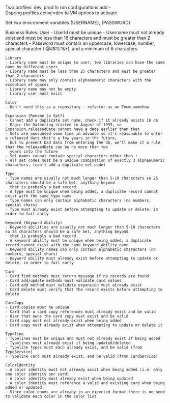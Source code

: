 Two profiles: dev, prod
In run configurations add -Dspring.profiles.active=dev to VM options to activate

Set two environment variables {USERNAME}, {PASSWORD}

Business Rules:
    User
    - UserId must be unique
    - Username must not already exist and must be less than 16 characters and must be greater than 2 characters
    - Password must contain an uppercase, lowercase, number, special character (!@#$%^&*), and a minimum of 8 characters

    Library
    - Library name must be unique to user, two libraries can have the same name by different users
    - Library name must be less than 25 characters and must be greater than 2 characters
    - Library name may only contain alphanumeric characters with the exception of spaces
    - Library name may not be empty
    - Library user must exist

    Color
    - Don't need this as a repository - refactor as an Enum somehow

    Expansion (Rename to Set?)
    - Cannot add a duplicate set name, check if it already exists in db
    - Magic the Gathering started in August of 1993, so Expansion.releasedDate cannot have a date earlier than that
    - Sets are announced some time in advance so it's reasonable to enter a released date that's a few years in the future,
      but to prevent bad data from entering the db, we'll make it a rule that the releasedDate can be no more than two 
      years into the future
    - Set names cannot contain special characters other than :
    - All set codes must be a unique combination of exactly 3 alphanumeric characters, (can't add a duplicate set code)

    Type
    - Type names are usually not much longer than 5-10 characters so 25 characters should be a safe bet, anything beyond
      that is probably a bad record
    - A type must be unique when being added, a duplicate record cannot exist with the same type name
    - Type names can only contain alphabetic characters (no numbers, special chars)
    - Type must already exist before attempting to update or delete, in order to fail early

    Keyword (Keyword Ability)
    - Keyword abilities are usually not much longer than 5-10 characters so 25 characters should be a safe bet, anything beyond
      that is probably a bad record
    - A keyword ability must be unique when being added, a duplicate record cannot exist with the same keyword ability name
    - Keyword ability names can only contain alphabetic characters (no numbers, special chars)
    - Keyword ability must already exist before attempting to update or delete, in order to fail early

    Card
    - Card find methods must return message if no records are found
    - Card add/update methods must validate card values
    - Card add method must validate expansion must already exist
    - Card delete must verify that the record exists before attempting to delete

    CardCopy
    - Card copies must be unique
    - Card that a card copy references must already exist and be valid
    - User that owns the card copy must exist and be valid
    - Card copy must not already exist when being added
    - Card copy must already exist when attempting to update or delete it

    Typeline
    - Typelines must be unique and must not already exist if being added
    - Typelines must already exist if being updated/deleted
    - Typeline types must each already exist, and be valid (from TypeService) 
    - Typeline card must already exist, and be valid (from CardService)

    ColorIdentity
    - A color identity must not already exist when being added (i.e. only one color identity per card)
    - A color identity must already exist when being updated
    - A color identity must reference a valid and existing card when being added or updated
    - Since color enums are already in an expected format there is no need to validate each color in the color list